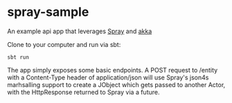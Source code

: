 # spray-sample #

An example api app that leverages [Spray](spray.io) and [akka](akka.io) 

Clone to your computer and run via sbt:

```
sbt run
```

The app simply exposes some basic endpoints.  A POST request to /entity with a Content-Type header of application/json will use Spray's json4s marhsalling support to create a JObject which gets passed to another Actor, with the HttpResponse returned to Spray via a future.
